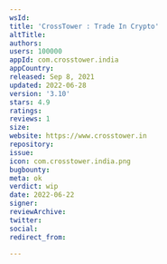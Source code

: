 ```yaml
---
wsId: 
title: 'CrossTower : Trade In Crypto'
altTitle: 
authors: 
users: 100000
appId: com.crosstower.india
appCountry: 
released: Sep 8, 2021
updated: 2022-06-28
version: '3.10'
stars: 4.9
ratings: 
reviews: 1
size: 
website: https://www.crosstower.in
repository: 
issue: 
icon: com.crosstower.india.png
bugbounty: 
meta: ok
verdict: wip
date: 2022-06-22
signer: 
reviewArchive: 
twitter: 
social: 
redirect_from: 

---
```



